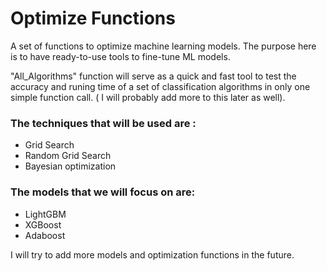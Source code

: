 # Optimize Functions
A set of functions to optimize machine learning models. The purpose here is to have ready-to-use tools to fine-tune ML models.

"All_Algorithms" function will serve as a quick and fast tool to test the accuracy and runing time of a set of classification algorithms in only one simple function call. ( I will probably add more to this later as well).

### The techniques that will be used are :
- Grid Search
- Random Grid Search
- Bayesian optimization

### The models that we will focus on are:
- LightGBM
- XGBoost
- Adaboost



I will try to add more models and optimization functions in the future.
